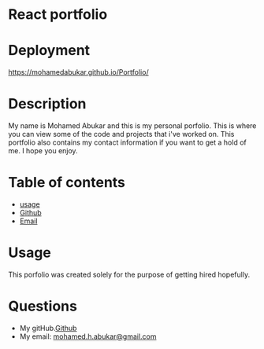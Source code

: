 # React portfolio
# Deployment
https://mohamedabukar.github.io/Portfolio/
# Description
My name is Mohamed Abukar and this is my personal porfolio. This is where you can view some of the code and projects that i've worked on. This portfolio also contains my contact information if you want to get a hold of me. I hope you enjoy.
# Table of contents 
* [usage](#usage)
* [Github](#github)
* [Email](#email)

# Usage
This porfolio was created solely for the purpose of getting hired hopefully.
# Questions
* My gitHub.[Github](https://github.com/mohamedabukar)
* My email: mohamed.h.abukar@gmail.com
